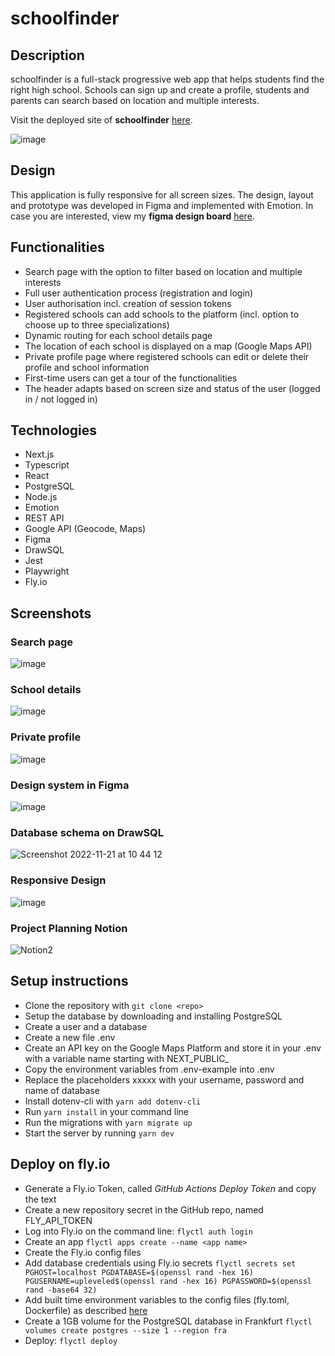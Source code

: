 # schoolfinder

## Description

schoolfinder is a full-stack progressive web app that helps students find the right high school. Schools can sign up and create a profile, students and parents can search based on location and multiple interests.

Visit the deployed site of **schoolfinder** [here](https://schoolfinder.fly.dev/).

![image](https://user-images.githubusercontent.com/109659918/203014655-9acd186f-e048-4c4e-85f7-e9590186d665.png)

## Design

This application is fully responsive for all screen sizes.
The design, layout and prototype was developed in Figma and implemented with Emotion.
In case you are interested, view my **figma design board** [here](https://www.figma.com/file/KKkyvPkQFprLiXeW85meAG/schoolfinder?node-id=0%3A1&t=ylX6z3YB8sZQU49p-1).

## Functionalities

- Search page with the option to filter based on location and multiple interests
- Full user authentication process (registration and login)
- User authorisation incl. creation of session tokens
- Registered schools can add schools to the platform (incl. option to choose up to three specializations)
- Dynamic routing for each school details page
- The location of each school is displayed on a map (Google Maps API)
- Private profile page where registered schools can edit or delete their profile and school information
- First-time users can get a tour of the functionalities
- The header adapts based on screen size and status of the user (logged in / not logged in)

## Technologies

- Next.js
- Typescript
- React
- PostgreSQL
- Node.js
- Emotion
- REST API
- Google API (Geocode, Maps)
- Figma
- DrawSQL
- Jest
- Playwright
- Fly.io

## Screenshots

### Search page
![image](https://user-images.githubusercontent.com/109659918/203014970-7897fc95-4c6c-4d6e-be52-a0d2c21b7af9.png)

### School details
![image](https://user-images.githubusercontent.com/109659918/203015517-fb9dc460-1118-4987-acd3-f139bc72952d.png)

### Private profile
![image](https://user-images.githubusercontent.com/109659918/203015317-82dab6bc-8c08-4a88-ae5a-ad55e12a2b8d.png)

### Design system in Figma
![image](https://user-images.githubusercontent.com/109659918/203016478-636ac265-8411-4cf7-9ff0-135a005517b5.png)

### Database schema on DrawSQL
![Screenshot 2022-11-21 at 10 44 12](https://user-images.githubusercontent.com/109659918/203018384-b25c9463-df9b-4f4d-8c1f-ddd042d6b073.png)

### Responsive Design
![image](https://user-images.githubusercontent.com/109659918/203347087-216e40bc-e252-415d-8ce5-764041a65611.png)

### Project Planning Notion
![Notion2](https://user-images.githubusercontent.com/109659918/203324457-92d23578-d8a8-4a16-8c6b-df082322841f.png)


## Setup instructions

- Clone the repository with `git clone <repo>`
- Setup the database by downloading and installing PostgreSQL
- Create a user and a database
- Create a new file .env
- Create an API key on the Google Maps Platform and store it in your .env with a variable name starting with NEXT_PUBLIC_
- Copy the environment variables from .env-example into .env
- Replace the placeholders xxxxx with your username, password and name of database
- Install dotenv-cli with `yarn add dotenv-cli`
- Run `yarn install` in your command line
- Run the migrations with `yarn migrate up`
- Start the server by running `yarn dev`

## Deploy on fly.io

- Generate a Fly.io Token, called _GitHub Actions Deploy Token_ and copy the text
- Create a new repository secret in the GitHub repo, named FLY_API_TOKEN
- Log into Fly.io on the command line: `flyctl auth login`
- Create an app `flyctl apps create --name <app name>`
- Create the Fly.io config files
- Add database credentials using Fly.io secrets
  `flyctl secrets set PGHOST=localhost PGDATABASE=$(openssl rand -hex 16) PGUSERNAME=upleveled$(openssl rand -hex 16) PGPASSWORD=$(openssl rand -base64 32)`
- Add built time environment variables to the config files (fly.toml, Dockerfile) as described [here](https://fly.io/docs/languages-and-frameworks/nextjs/#what-about-build-time-environment-variables)
- Create a 1GB volume for the PostgreSQL database in Frankfurt
  `flyctl volumes create postgres --size 1 --region fra`
- Deploy: `flyctl deploy`


